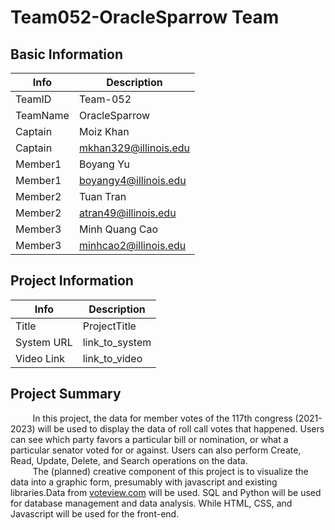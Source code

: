 # Team052-OracleSparrow Team

## Basic Information

|   Info      |        Description     |
| ----------- | ---------------------- |
| TeamID      |         Team-052       |
| TeamName    |        OracleSparrow   |
| Captain     |         Moiz Khan      |
| Captain     |  mkhan329@illinois.edu |
| Member1     |         Boyang Yu      |
| Member1     |  boyangy4@illinois.edu |
| Member2     |       Tuan Tran        |
| Member2     |  atran49@illinois.edu  |
| Member3     |      Minh Quang Cao    |
| Member3     | minhcao2@illinois.edu  |

## Project Information

|   Info      |        Description     |
| ----------- | ---------------------- |
|  Title      |       ProjectTitle     |
| System URL  |      link_to_system    |
| Video Link  |      link_to_video     |

## Project Summary
&nbsp;&nbsp;&nbsp;&nbsp;&nbsp;&nbsp;&nbsp;&nbsp; In this project, the data for member votes of the 117th congress (2021-2023) will be used to display the data of roll call votes that happened. Users can see which party favors a particular bill or nomination, or what a particular senator voted for or against. Users can also perform Create, Read, Update, Delete, and Search operations on the data.<br>
&nbsp;&nbsp;&nbsp;&nbsp;&nbsp;&nbsp;&nbsp;&nbsp; The (planned) creative component of this project is to visualize the data into a graphic form, presumably with javascript and existing libraries.Data from [voteview.com](https://voteview.com/data) will be used. SQL and Python will be used for database management and data analysis. While HTML, CSS, and Javascript will be used for the front-end.

